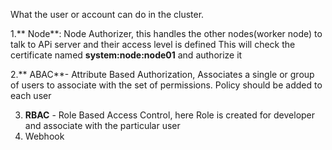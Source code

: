 What the user or account can do in the cluster.

1.** Node**: Node Authorizer, this handles the other nodes(worker node) to talk to APi server and their access level is defined
This will check the certificate named **system:node:node01** and authorize it 

2.** ABAC**- Attribute Based Authorization, Associates a single or group of users to associate with the set of permissions. Policy should be added to each user

3. **RBAC** - Role Based Access Control, here Role is created for developer and associate with the particular user
4. Webhook
